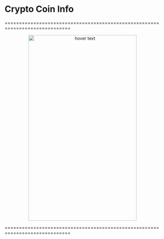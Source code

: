 # Crypto Coin Info

=============================================================================
<p align="center">
  <img src="your_relative_path_here" width="350" height="600" title="hover text">
</p>
=============================================================================
